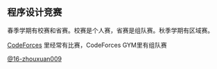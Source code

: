 ## 程序设计竞赛

春季学期有校赛和省赛。校赛是个人赛，省赛是组队赛。秋季学期有区域赛。

[CodeForces](https://codeforces.com/) 里经常有比赛，CodeForces GYM里有组队赛

[@16-zhouxuan009](https://github.com/zhouxuan009)

